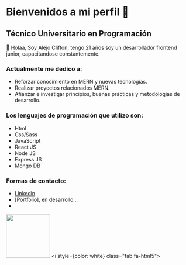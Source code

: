      
# Bienvenidos a mi perfil 👋

## Técnico Universitario en Programación

👋 Holaa, Soy Alejo Clifton, tengo 21 años soy un desarrollador frontend junior, capacitandose constantemente.

### Actualmente me dedico a:
- Reforzar conocimiento en MERN y nuevas tecnologías.
- Realizar proyectos relacionados MERN.
- Afianzar e investigar principios, buenas prácticas y metodologías de desarrollo.

### Los lenguajes de programación que utilizo son:
-   Html
-   Css/Sass
-   JavaScript
-   React JS
-   Node JS
-   Express JS
-   Mongo DB

### Formas de contacto:

- [Linkedln](https://www.linkedin.com/in/alejo-clifton/)
- [Portfolio], en desarrollo...
- 
<link
            rel="stylesheet"
            href="https://use.fontawesome.com/releases/v5.15.3/css/all.css"
            integrity="sha384-SZXxX4whJ79/gErwcOYf+zWLeJdY/qpuqC4cAa9rOGUstPomtqpuNWT9wdPEn2fk"
            crossorigin="anonymous"
        />


<a href="https://codepen.io/carlossalvadordiaz/pen/PozMmdq" target="_blank"> <img src="/images/toDo.png" width="120" height="120"/></a> 
<i style={color: white} class="fab fa-html5"></i>
